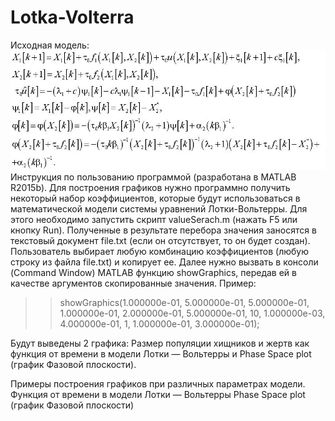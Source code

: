 Lotka-Volterra
==============
Исходная модель:
![Screenshot](model.JPG)
Инструкция по пользованию программой (разработана в MATLAB R2015b).
Для построения графиков нужно программно получить некоторый набор коэффициентов, которые будут использоваться в математической модели системы уравнений Лотки-Вольтерры. Для этого необходимо запустить скрипт valueSerach.m (нажать F5 или кнопку Run).
Полученные в результате перебора значения заносятся в текстовый документ file.txt (если он отсутствует, то он будет создан).
Пользователь выбирает любую комбинацию коэффициентов (любую строку из файла file.txt) и копирует ее.
Далее нужно вызвать в консоли (Command Window) MATLAB функцию showGraphics, передав ей в качестве аргументов скопированные значения.
Пример: 
>> showGraphics(1.000000e-01, 5.000000e-01, 5.000000e-01, 1.000000e-01, 2.000000e-01, 5.000000e-01, 10, 1.000000e-03, 4.000000e-01, 1, 1.000000e-01, 3.000000e-01); 

Будут выведены 2 графика: Размер популяции хищников и жертв как функция от времени в модели Лотки — Вольтерры и Phase Space plot (график Фазовой плоскости).

Примеры построения графиков при различных параметрах модели. 
Функция от времени в модели Лотки — Вольтерры
Phase Space plot (график Фазовой плоскости)



